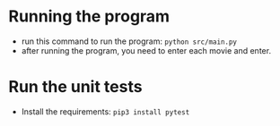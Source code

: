 # Running the program
* run this command to run the program: `python src/main.py`
* after running the program, you need to enter each movie and enter.

# Run the unit tests
* Install the requirements: `pip3 install pytest`

